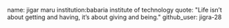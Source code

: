 name: jigar maru
institution:babaria institute of technology
quote: "Life isn’t about getting and having, it’s about giving and being."
github_user: jigra-28
